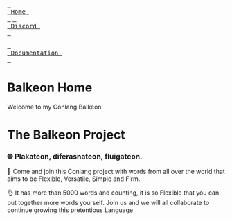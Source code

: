 [<kbd> <br> Home <br> </kbd>][Home] [<kbd> <br> Discord <br> </kbd>][Dcr]

[Dcr]: https://discord.gg/8NPsyq7rp7
[Home]: https://metroman.me/en



[<kbd> <br> Documentation <br> </kbd>][Docs]

[Docs]: https://metroman.me/en/balkeon/docs

# Balkeon Home

Welcome to my Conlang Balkeon

# The Balkeon Project

### 🌐 Plakateon, diferasnateon, fluigateon. 

🎉 Come and join this Conlang project with words from all over the world that aims to be Flexible, Versatile, Simple and Firm.

👌 It has more than 5000 words and counting, it is so Flexible that you can put together more words yourself. Join us and we will all collaborate to continue growing this pretentious Language
